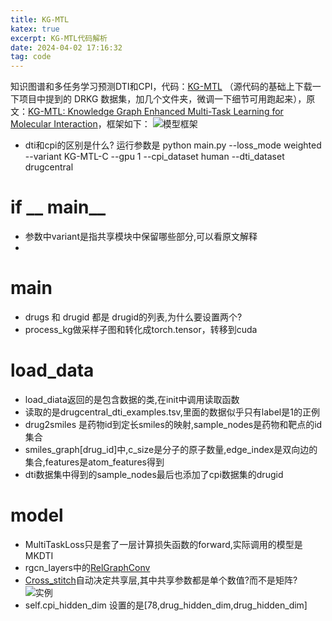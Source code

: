 ```yaml
---
title: KG-MTL
katex: true
excerpt: KG-MTL代码解析
date: 2024-04-02 17:16:32
tag: code
---
```

知识图谱和多任务学习预测DTI和CPI，代码：[KG-MTL](https://github.com/xzenglab/KG-MTL) （源代码的基础上下载一下项目中提到的 DRKG 数据集，加几个文件夹，微调一下细节可用跑起来），原文：[KG-MTL: Knowledge Graph Enhanced Multi-Task Learning for Molecular Interaction](https://ieeexplore.ieee.org/document/9815157)，框架如下：
![模型框架](kg-mtl.png)
- dti和cpi的区别是什么? 
运行参数是
python main.py
--loss_mode weighted 
--variant KG-MTL-C 
--gpu 1 
--cpi_dataset human 
--dti_dataset drugcentral

# if __ main__

- 参数中variant是指共享模块中保留哪些部分,可以看原文解释
- 

# main
- drugs 和 drugid 都是 drugid的列表,为什么要设置两个? 
- process_kg做采样子图和转化成torch.tensor，转移到cuda


# load_data
- load_diata返回的是包含数据的类,在init中调用读取函数  
- 读取的是drugcentral_dti_examples.tsv,里面的数据似乎只有label是1的正例
- drug2smiles 是药物id到定长smiles的映射,sample_nodes是药物和靶点的id集合
- smiles_graph[drug_id]中,c_size是分子的原子数量,edge_index是双向边的集合,features是atom_features得到
- dti数据集中得到的sample_nodes最后也添加了cpi数据集的drugid

# model
- MultiTaskLoss只是套了一层计算损失函数的forward,实际调用的模型是MKDTI
- rgcn_layers中的[RelGraphConv](https://blog.csdn.net/weixin_52812620/article/details/137139828?csdn_share_tail=%7B%22type%22%3A%22blog%22%2C%22rType%22%3A%22article%22%2C%22rId%22%3A%22137139828%22%2C%22source%22%3A%22weixin_52812620%22%7D)
- [Cross_stitch](https://zhuanlan.zhihu.com/p/37449901)自动决定共享层,其中共享参数都是单个数值?而不是矩阵?
![实例](cross_stitch.webp) 
- self.cpi_hidden_dim 设置的是[78,drug_hidden_dim,drug_hidden_dim]


